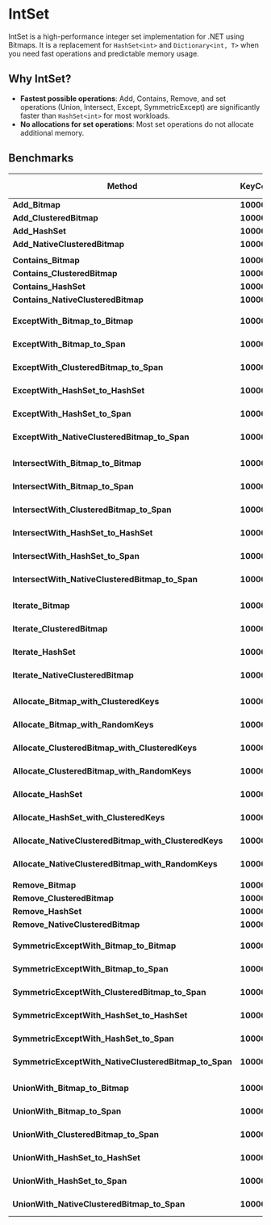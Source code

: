 # IntSet

IntSet is a high-performance integer set implementation for .NET using Bitmaps.
It is a replacement for `HashSet<int>` and `Dictionary<int, T>` when you need fast operations and predictable memory usage.


## Why IntSet?
- **Fastest possible operations**: Add, Contains, Remove, and set operations (Union, Intersect, Except, SymmetricExcept) are significantly faster than `HashSet<int>` for most workloads.
- **No allocations for set operations**: Most set operations do not allocate additional memory.



## Benchmarks

| Method                                            | KeyCount | Mean           | Op/s          | Ratio | Alloc Ratio |
|-------------------------------------------------- |--------- |---------------:|--------------:|------:|------------:|
| **Add_Bitmap**                                        | **10000**    |       **5.050 ns** | **198,028,516.1** |  **0.53** |          **NA** |
| **Add_ClusteredBitmap**                               | **10000**    |       **5.519 ns** | **181,207,293.6** |  **0.58** |          **NA** |
| **Add_HashSet**                                       | **10000**    |       **9.498 ns** | **105,289,546.3** |  **1.00** |          **NA** |
| **Add_NativeClusteredBitmap**                         | **10000**    |       **5.419 ns** | **184,534,100.0** |  **0.57** |          **NA** |
|                                                   |          |                |               |       |             |
| **Contains_Bitmap**                                   | **10000**    |       **2.051 ns** | **487,498,034.3** |  **0.21** |          **NA** |
| **Contains_ClusteredBitmap**                          | **10000**    |       **2.389 ns** | **418,647,246.1** |  **0.25** |          **NA** |
| **Contains_HashSet**                                  | **10000**    |       **9.723 ns** | **102,846,604.9** |  **1.00** |          **NA** |
| **Contains_NativeClusteredBitmap**                    | **10000**    |       **2.379 ns** | **420,263,003.3** |  **0.24** |          **NA** |
|                                                   |          |                |               |       |             |
| **ExceptWith_Bitmap_to_Bitmap**                       | **10000**    |   **3,641.000 ns** |     **274,649.8** |  **0.03** |        **0.00** |
| **ExceptWith_Bitmap_to_Span**                         | **10000**    |  **53,975.000 ns** |      **18,527.1** |  **0.47** |        **0.00** |
| **ExceptWith_ClusteredBitmap_to_Span**                | **10000**    |  **58,544.681 ns** |      **17,081.0** |  **0.51** |        **0.00** |
| **ExceptWith_HashSet_to_HashSet**                     | **10000**    | **100,824.211 ns** |       **9,918.3** |  **0.87** |        **1.25** |
| **ExceptWith_HashSet_to_Span**                        | **10000**    | **115,496.429 ns** |       **8,658.3** |  **1.00** |        **1.00** |
| **ExceptWith_NativeClusteredBitmap_to_Span**          | **10000**    |  **60,523.913 ns** |      **16,522.4** |  **0.52** |        **0.00** |
|                                                   |          |                |               |       |             |
| **IntersectWith_Bitmap_to_Bitmap**                    | **10000**    |   **3,772.000 ns** |     **265,111.3** |  **0.02** |        **0.00** |
| **IntersectWith_Bitmap_to_Span**                      | **10000**    |   **7,079.381 ns** |     **141,255.3** |  **0.04** |        **0.00** |
| **IntersectWith_ClusteredBitmap_to_Span**             | **10000**    |  **10,227.083 ns** |      **97,779.6** |  **0.06** |        **0.00** |
| **IntersectWith_HashSet_to_HashSet**                  | **10000**    |  **82,796.809 ns** |      **12,077.8** |  **0.50** |        **0.00** |
| **IntersectWith_HashSet_to_Span**                     | **10000**    | **165,010.465 ns** |       **6,060.2** |  **1.00** |        **1.00** |
| **IntersectWith_NativeClusteredBitmap_to_Span**       | **10000**    |  **10,279.747 ns** |      **97,278.7** |  **0.06** |        **0.00** |
|                                                   |          |                |               |       |             |
| **Iterate_Bitmap**                                    | **10000**    |  **24,257.732 ns** |      **41,224.0** |  **1.61** |          **NA** |
| **Iterate_ClusteredBitmap**                           | **10000**    |  **28,581.053 ns** |      **34,988.2** |  **1.90** |          **NA** |
| **Iterate_HashSet**                                   | **10000**    |  **15,120.879 ns** |      **66,133.7** |  **1.00** |          **NA** |
| **Iterate_NativeClusteredBitmap**                     | **10000**    |  **28,958.947 ns** |      **34,531.6** |  **1.92** |          **NA** |
|                                                   |          |                |               |       |             |
| **Allocate_Bitmap_with_ClusteredKeys**                | **10000**    | **424,880.928 ns** |       **2,353.6** |  **3.26** |      **15.468** |
| **Allocate_Bitmap_with_RandomKeys**                   | **10000**    |  **11,682.418 ns** |      **85,598.7** |  **0.09** |       **0.009** |
| **Allocate_ClusteredBitmap_with_ClusteredKeys**       | **10000**    | **813,018.280 ns** |       **1,230.0** |  **6.23** |      **30.935** |
| **Allocate_ClusteredBitmap_with_RandomKeys**          | **10000**    |  **18,000.000 ns** |      **55,555.6** |  **0.14** |       **0.017** |
| **Allocate_HashSet**                                  | **10000**    | **130,507.143 ns** |       **7,662.4** |  **1.00** |       **1.000** |
| **Allocate_HashSet_with_ClusteredKeys**               | **10000**    | **131,197.849 ns** |       **7,622.1** |  **1.01** |       **1.000** |
| **Allocate_NativeClusteredBitmap_with_ClusteredKeys** | **10000**    | **894,182.105 ns** |       **1,118.3** |  **6.85** |      **15.467** |
| **Allocate_NativeClusteredBitmap_with_RandomKeys**    | **10000**    |  **18,024.699 ns** |      **55,479.4** |  **0.14** |       **0.000** |
|                                                   |          |                |               |       |             |
| **Remove_Bitmap**                                     | **10000**    |       **5.331 ns** | **187,583,564.5** |  **0.69** |          **NA** |
| **Remove_ClusteredBitmap**                            | **10000**    |       **5.834 ns** | **171,414,730.5** |  **0.75** |          **NA** |
| **Remove_HashSet**                                    | **10000**    |       **7.785 ns** | **128,449,431.9** |  **1.00** |          **NA** |
| **Remove_NativeClusteredBitmap**                      | **10000**    |       **6.513 ns** | **153,548,962.3** |  **0.84** |          **NA** |
|                                                   |          |                |               |       |             |
| **SymmetricExceptWith_Bitmap_to_Bitmap**              | **10000**    |   **3,663.000 ns** |     **273,000.3** |  **0.02** |        **0.00** |
| **SymmetricExceptWith_Bitmap_to_Span**                | **10000**    |   **7,569.333 ns** |     **132,112.0** |  **0.04** |        **0.00** |
| **SymmetricExceptWith_ClusteredBitmap_to_Span**       | **10000**    |  **12,520.482 ns** |      **79,869.1** |  **0.07** |        **0.00** |
| **SymmetricExceptWith_HashSet_to_HashSet**            | **10000**    |  **72,545.977 ns** |      **13,784.4** |  **0.39** |        **0.00** |
| **SymmetricExceptWith_HashSet_to_Span**               | **10000**    | **186,297.727 ns** |       **5,367.8** |  **1.00** |        **1.00** |
| **SymmetricExceptWith_NativeClusteredBitmap_to_Span** | **10000**    |  **22,725.806 ns** |      **44,002.8** |  **0.12** |        **0.00** |
|                                                   |          |                |               |       |             |
| **UnionWith_Bitmap_to_Bitmap**                        | **10000**    |   **3,697.000 ns** |     **270,489.6** |  **0.03** |        **0.00** |
| **UnionWith_Bitmap_to_Span**                          | **10000**    |  **10,791.011 ns** |      **92,669.7** |  **0.09** |        **0.00** |
| **UnionWith_ClusteredBitmap_to_Span**                 | **10000**    |  **16,391.209 ns** |      **61,008.3** |  **0.14** |        **0.00** |
| **UnionWith_HashSet_to_HashSet**                      | **10000**    | **104,173.256 ns** |       **9,599.4** |  **0.87** |        **1.25** |
| **UnionWith_HashSet_to_Span**                         | **10000**    | **120,078.049 ns** |       **8,327.9** |  **1.00** |        **1.00** |
| **UnionWith_NativeClusteredBitmap_to_Span**           | **10000**    |  **16,441.379 ns** |      **60,822.1** |  **0.14** |        **0.00** |
